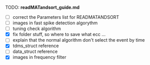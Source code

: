 TODO: **readMATandsort_guide.md**
- [ ] correct the Parameters list for READMATANDSORT
- [ ] images in fast spike detection algorythm
- [ ] tuning check algorithm
- [x] fix folder stuff, so where to save what ecc ...
- [ ] explain that the normal algorithm don't select the event by time
- [x] tdms_struct reference
- [ ] data_struct reference
- [x] images in frequency filter

